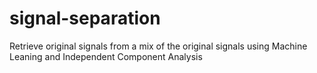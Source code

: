 # signal-separation
Retrieve original signals from a mix of the original signals using Machine Leaning and Independent Component Analysis
